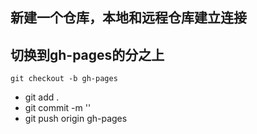 ## 新建一个仓库，本地和远程仓库建立连接
## 切换到gh-pages的分之上
```
git checkout -b gh-pages
```
- git add . 
- git commit -m ''
- git push origin gh-pages
 

